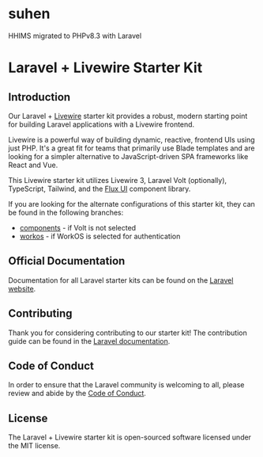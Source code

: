 # suhen
HHIMS migrated to PHPv8.3 with Laravel

# Laravel + Livewire Starter Kit

## Introduction

Our Laravel + [Livewire](https://livewire.laravel.com) starter kit provides a robust, modern starting point for building Laravel applications with a Livewire frontend.

Livewire is a powerful way of building dynamic, reactive, frontend UIs using just PHP. It's a great fit for teams that primarily use Blade templates and are looking for a simpler alternative to JavaScript-driven SPA frameworks like React and Vue.

This Livewire starter kit utilizes Livewire 3, Laravel Volt (optionally), TypeScript, Tailwind, and the [Flux UI](https://fluxui.dev) component library.

If you are looking for the alternate configurations of this starter kit, they can be found in the following branches:

- [components](https://github.com/laravel/livewire-starter-kit/tree/components) - if Volt is not selected
- [workos](https://github.com/laravel/livewire-starter-kit/tree/workos) - if WorkOS is selected for authentication

## Official Documentation

Documentation for all Laravel starter kits can be found on the [Laravel website](https://laravel.com/docs/starter-kits).

## Contributing

Thank you for considering contributing to our starter kit! The contribution guide can be found in the [Laravel documentation](https://laravel.com/docs/contributions).

## Code of Conduct

In order to ensure that the Laravel community is welcoming to all, please review and abide by the [Code of Conduct](https://laravel.com/docs/contributions#code-of-conduct).

## License

The Laravel + Livewire starter kit is open-sourced software licensed under the MIT license.

